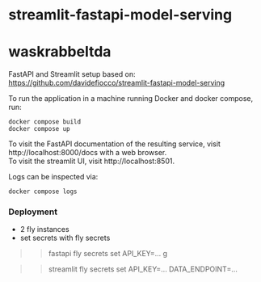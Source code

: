 # streamlit-fastapi-model-serving

# waskrabbeltda

FastAPI and Streamlit setup based on: https://github.com/davidefiocco/streamlit-fastapi-model-serving

To run the application in a machine running Docker and docker compose, run:

    docker compose build
    docker compose up

To visit the FastAPI documentation of the resulting service, visit http://localhost:8000/docs with a web browser.  
To visit the streamlit UI, visit http://localhost:8501.

Logs can be inspected via:

    docker compose logs


### Deployment
- 2 fly instances 
- set secrets with fly secrets
>> fastapi
fly secrets set API_KEY=... g

>> streamlit
fly secrets set API_KEY=... DATA_ENDPOINT=...